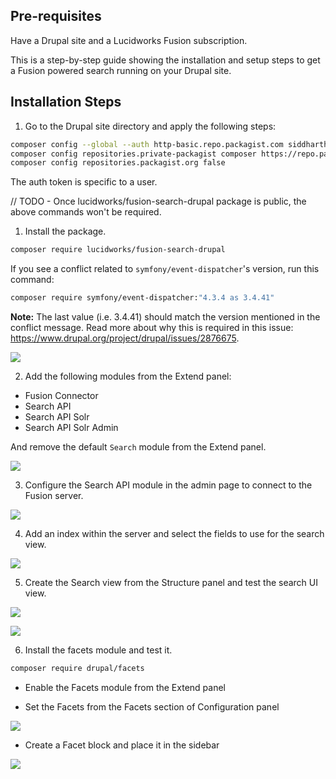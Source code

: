 ## Pre-requisites

Have a Drupal site and a Lucidworks Fusion subscription.

This is a step-by-step guide showing the installation and setup steps to get a Fusion powered search running on your Drupal site.

## Installation Steps

1. Go to the Drupal site directory and apply the following steps:

```sh
composer config --global --auth http-basic.repo.packagist.com siddharthlatest a1ce37b3079d2959cd78b2f4440d374d776b1c7f48887a33d0b58c9c488f
composer config repositories.private-packagist composer https://repo.packagist.com/lucidworks/
composer config repositories.packagist.org false
```

The auth token is specific to a user.

// TODO - Once lucidworks/fusion-search-drupal package is public, the above commands won't be required.

1. Install the package.

```sh
composer require lucidworks/fusion-search-drupal
```

If you see a conflict related to `symfony/event-dispatcher`'s version, run this command:

```sh
composer require symfony/event-dispatcher:"4.3.4 as 3.4.41"
```

**Note:** The last value (i.e. 3.4.41) should match the version mentioned in the conflict message. Read more about why this is required in this issue: https://www.drupal.org/project/drupal/issues/2876675.

![](http://recordit.co/ir3r7F3KqH.gif)

2. Add the following modules from the Extend panel:

- Fusion Connector
- Search API
- Search API Solr
- Search API Solr Admin

And remove the default `Search` module from the Extend panel.

![](http://recordit.co/TC9ye3wCn9.gif)
   
3. Configure the Search API module in the admin page to connect to the Fusion server.

![](http://recordit.co/nY0tD0OL7I.gif)

4. Add an index within the server and select the fields to use for the search view.

![](http://recordit.co/A5qkqDgFm5.gif)
   
5. Create the Search view from the Structure panel and test the search UI view.

![](http://recordit.co/O6yl4wKcRZ.gif)

![](http://recordit.co/qhr5cSBW7l.gif)

6. Install the facets module and test it. 

```sh
composer require drupal/facets
```

- Enable the Facets module from the Extend panel

- Set the Facets from the Facets section of Configuration panel
  
![](http://recordit.co/qtRNecWNV3.gif)


- Create a Facet block and place it in the sidebar

![](http://recordit.co/hlFHI2K5yF.gif)
